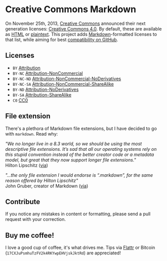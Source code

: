 # Creative Commons Markdown

On November 25th, 2013, [Creative Commons](http://creativecommons.org/) announced their next generation licenses: [Creative Commons 4.0](https://creativecommons.org/weblog/entry/40768). By default, these are available as [HTML](http://creativecommons.org/licenses/) or [plaintext](http://creativecommons.org/weblog/entry/41127). This project adds [Markdown](http://daringfireball.net/projects/markdown/)-formatted licenses to that list, while aiming for best [compatibility on GitHub](https://github.github.com/gfm/).

## Licenses

* `BY` [Attribution](https://github.com/idleberg/Creative-Commons-Markdown/blob/spaces/4.0/by.markdown)
* `BY-NC` [Attribution-NonCommercial](https://github.com/idleberg/Creative-Commons-Markdown/blob/spaces/4.0/by-nc.markdown)
* `BY-NC-ND` [Attribution-NonCommercial-NoDerivatives](https://github.com/idleberg/Creative-Commons-Markdown/blob/spaces/4.0/by-nc-nd.markdown)
* `BY-NC-SA` [Attribution-NonCommercial-ShareAlike](https://github.com/idleberg/Creative-Commons-Markdown/blob/spaces/4.0/by-nc-sa.markdown)
* `BY-ND` [Attribution-NoDerivatives](https://github.com/idleberg/Creative-Commons-Markdown/blob/spaces/4.0/by-nd.markdown)
* `BY-SA` [Attribution-ShareAlike](https://github.com/idleberg/Creative-Commons-Markdown/blob/spaces/4.0/by-sa.markdown)
* `C0` [CC0](https://github.com/idleberg/Creative-Commons-Markdown/blob/spaces/4.0/zero.markdown)

## File extension

There's a plethora of Markdown file extensions, but I have decided to go with `markdown`. Read why:

*"We no longer live in a 8.3 world, so we should be using the most descriptive file extensions. It’s sad that all our operating systems rely on this stupid convention instead of the better creator code or a metadata model, but great that they now support longer file extensions."*  
Hilton Lipschitz ([via](http://hiltmon.com/blog/2012/03/07/the-markdown-file-extension/))

*"…the only file extension I would endorse is “.markdown”, for the same reason offered by Hilton Lipschitz"*  
John Gruber, creator of Markdown ([via](http://daringfireball.net/linked/2014/01/08/markdown-extension))

## Contribute

If you notice any mistakes in content or formatting, please send a pull request with your correction.

## Buy me coffee!

I love a good cup of coffee, it's what drives me. Tips via [Flattr](https://flattr.com/submit/auto?user_id=idleberg&url=https://github.com/idleberg/Creative-Commons-Markdown) or Bitcoin (`17CXJuPsmhuTzFV2k4RKYwpEHVjskJktRd`) are appreciated!
